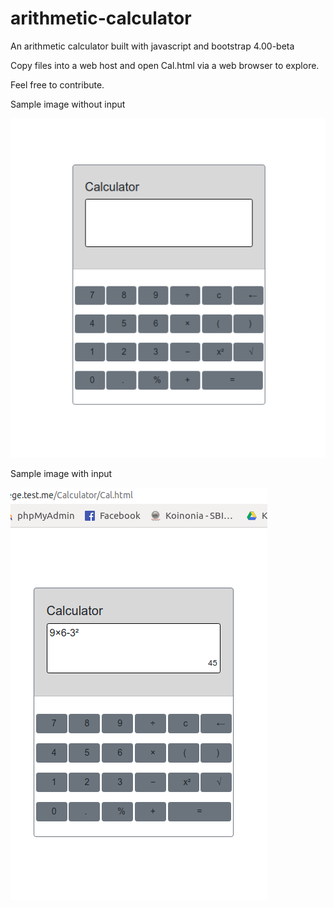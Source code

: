 # arithmetic-calculator

An arithmetic calculator built with javascript and bootstrap 4.00-beta

Copy files into a web host and open Cal.html via a web browser to explore.

Feel free to contribute.

Sample image without input

<p><img src="Img/Basic.png"></p>

Sample image with input

<p><img src="Img/BasicwithCalculation.png"></p>
